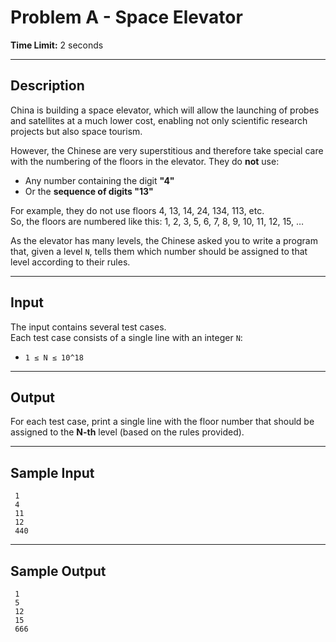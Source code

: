 # Problem A - Space Elevator
 
**Time Limit:** 2 seconds

---

## Description

China is building a space elevator, which will allow the launching of probes and satellites at a much lower cost, enabling not only scientific research projects but also space tourism.

However, the Chinese are very superstitious and therefore take special care with the numbering of the floors in the elevator. They do **not** use:

- Any number containing the digit **"4"**
- Or the **sequence of digits "13"**

For example, they do not use floors 4, 13, 14, 24, 134, 113, etc.  
So, the floors are numbered like this:
    1, 2, 3, 5, 6, 7, 8, 9, 10, 11, 12, 15, …

As the elevator has many levels, the Chinese asked you to write a program that, given a level `N`, tells them which number should be assigned to that level according to their rules.

---

## Input

The input contains several test cases.  
Each test case consists of a single line with an integer `N`:

- `1 ≤ N ≤ 10^18`

---

## Output

For each test case, print a single line with the floor number that should be assigned to the **N-th** level (based on the rules provided).

---

## Sample Input
```
 1
 4
 11
 12
 440
```

---

## Sample Output
```
 1
 5
 12
 15
 666
```
